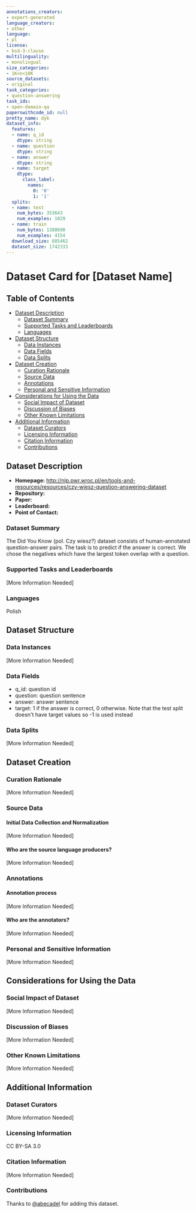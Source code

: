 ```yaml
---
annotations_creators:
- expert-generated
language_creators:
- other
language:
- pl
license:
- bsd-3-clause
multilinguality:
- monolingual
size_categories:
- 1K<n<10K
source_datasets:
- original
task_categories:
- question-answering
task_ids:
- open-domain-qa
paperswithcode_id: null
pretty_name: dyk
dataset_info:
  features:
  - name: q_id
    dtype: string
  - name: question
    dtype: string
  - name: answer
    dtype: string
  - name: target
    dtype:
      class_label:
        names:
          0: '0'
          1: '1'
  splits:
  - name: test
    num_bytes: 353643
    num_examples: 1029
  - name: train
    num_bytes: 1388690
    num_examples: 4154
  download_size: 685462
  dataset_size: 1742333
---
```


# Dataset Card for [Dataset Name]

## Table of Contents
- [Dataset Description](#dataset-description)
  - [Dataset Summary](#dataset-summary)
  - [Supported Tasks and Leaderboards](#supported-tasks-and-leaderboards)
  - [Languages](#languages)
- [Dataset Structure](#dataset-structure)
  - [Data Instances](#data-instances)
  - [Data Fields](#data-fields)
  - [Data Splits](#data-splits)
- [Dataset Creation](#dataset-creation)
  - [Curation Rationale](#curation-rationale)
  - [Source Data](#source-data)
  - [Annotations](#annotations)
  - [Personal and Sensitive Information](#personal-and-sensitive-information)
- [Considerations for Using the Data](#considerations-for-using-the-data)
  - [Social Impact of Dataset](#social-impact-of-dataset)
  - [Discussion of Biases](#discussion-of-biases)
  - [Other Known Limitations](#other-known-limitations)
- [Additional Information](#additional-information)
  - [Dataset Curators](#dataset-curators)
  - [Licensing Information](#licensing-information)
  - [Citation Information](#citation-information)
  - [Contributions](#contributions)

## Dataset Description

- **Homepage:**
  http://nlp.pwr.wroc.pl/en/tools-and-resources/resources/czy-wiesz-question-answering-dataset
- **Repository:**
- **Paper:**
- **Leaderboard:**
- **Point of Contact:**

### Dataset Summary

The Did You Know (pol. Czy wiesz?) dataset consists of human-annotated question-answer pairs. The task is to predict if the answer is correct. We chose the negatives which have the largest token overlap with a question.

### Supported Tasks and Leaderboards

[More Information Needed]

### Languages

Polish

## Dataset Structure

### Data Instances

[More Information Needed]

### Data Fields

- q_id: question id
- question: question sentence
- answer: answer sentence
- target: 1 if the answer is correct, 0 otherwise. Note that the test split doesn't have target values so -1 is used instead

### Data Splits

[More Information Needed]

## Dataset Creation

### Curation Rationale

[More Information Needed]

### Source Data

#### Initial Data Collection and Normalization

[More Information Needed]

#### Who are the source language producers?

[More Information Needed]

### Annotations

#### Annotation process

[More Information Needed]

#### Who are the annotators?

[More Information Needed]

### Personal and Sensitive Information

[More Information Needed]

## Considerations for Using the Data

### Social Impact of Dataset

[More Information Needed]

### Discussion of Biases

[More Information Needed]

### Other Known Limitations

[More Information Needed]

## Additional Information

### Dataset Curators

[More Information Needed]

### Licensing Information

CC BY-SA 3.0

### Citation Information

[More Information Needed]

### Contributions

Thanks to [@abecadel](https://github.com/abecadel) for adding this dataset.